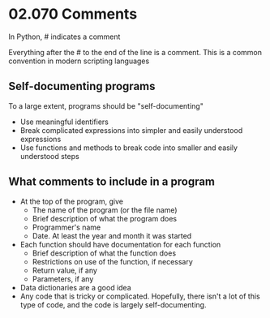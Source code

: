 # 02.070 Comments

In Python, # indicates a comment

Everything after the # to the end of the line is a comment.  This is a common convention in modern scripting languages

## Self-documenting programs

To a large extent, programs should be "self-documenting"

* Use meaningful identifiers
* Break complicated expressions into simpler and easily understood expressions
* Use functions and methods to break code into smaller and easily understood steps

## What comments to include in a program

* At the top of the program, give 
  * The name of the program (or the file name)
  * Brief description of what the program does
  * Programmer's name
  * Date.  At least the year and month it was started
* Each function should have documentation for each function
  * Brief description of what the function does
  * Restrictions on use of the function, if necessary
  * Return value, if any
  * Parameters, if any
* Data dictionaries are a good idea
* Any code that is tricky or complicated.  Hopefully, there isn't a lot of this type of code, and the code is largely self-documenting.